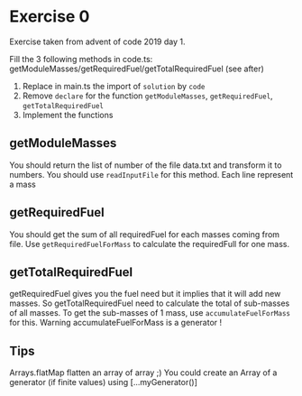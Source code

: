 # Exercise 0

Exercise taken from advent of code 2019 day 1.

Fill the 3 following methods in code.ts: getModuleMasses/getRequiredFuel/getTotalRequiredFuel (see after)

1. Replace in main.ts the import of `solution` by `code`
1. Remove `declare` for the function `getModuleMasses`, `getRequiredFuel`, `getTotalRequiredFuel`
1. Implement the functions

## getModuleMasses

You should return the list of number of the file data.txt and transform it to numbers. You should use `readInputFile` for this method. Each line represent a mass

## getRequiredFuel

You should get the sum of all requiredFuel for each masses coming from file. Use `getRequiredFuelForMass` to calculate the requiredFull for one mass.

## getTotalRequiredFuel

getRequiredFuel gives you the fuel need but it implies that it will add new masses. So getTotalRequiredFuel need to calculate the total of sub-masses of all masses. To get the sub-masses of 1 mass, use `accumulateFuelForMass` for this. Warning accumulateFuelForMass is a generator !

## Tips

Arrays.flatMap flatten an array of array ;)
You could create an Array of a generator (if finite values) using [...myGenerator()]
